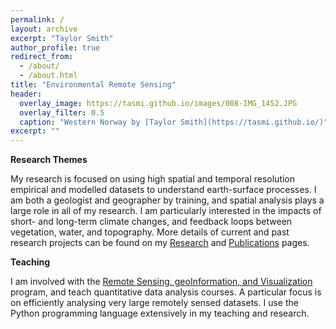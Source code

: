 ```yaml
---
permalink: /
layout: archive
excerpt: "Taylor Smith"
author_profile: true
redirect_from: 
  - /about/
  - /about.html
title: "Environmental Remote Sensing"
header:
  overlay_image: https://tasmi.github.io/images/008-IMG_1452.JPG
  overlay_filter: 0.5
  caption: "Western Norway by [Taylor Smith](https://tasmi.github.io/)"
excerpt: ""
---
```


**Research Themes**

My research is focused on using high spatial and temporal resolution empirical and modelled datasets to understand earth-surface processes. I am both a geologist and geographer by training, and spatial analysis plays a large role in all of my research. I am particularly interested in the impacts of short- and long-term climate changes, and feedback loops between vegetation, water, and topography. More details of current and past research projects can be found on my [Research](https://tasmi.github.io/research/) and [Publications](https://tasmi.github.io/publications) pages.

**Teaching**

I am involved with the [Remote Sensing, geoInformation, and Visualization](https://www.uni-potsdam.de/de/mnfakul/studium-und-lehre/master/remote-sensing-geoinformation-and-visualization.html) program, and teach quantitative data analysis courses. A particular focus is on efficiently analysing very large remotely sensed datasets. I use the Python programming language extensively in my teaching and research. 


